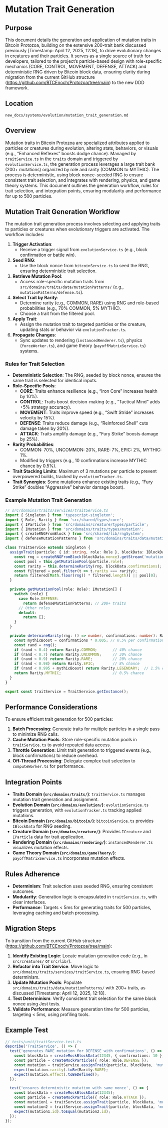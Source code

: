 
# Mutation Trait Generation

## Purpose
This document details the generation and application of mutation traits in Bitcoin Protozoa, building on the extensive 200-trait bank discussed previously [Timestamp: April 12, 2025, 12:18], to drive evolutionary changes in creatures and their particles. It serves as a single source of truth for developers, tailored to the project’s particle-based design with role-specific mechanics (CORE, CONTROL, MOVEMENT, DEFENSE, ATTACK) and deterministic RNG driven by Bitcoin block data, ensuring clarity during migration from the current GitHub structure (https://github.com/BTCEnoch/Protozoa/tree/main) to the new DDD framework.

## Location
`new_docs/systems/evolution/mutation_trait_generation.md`

## Overview
Mutation traits in Bitcoin Protozoa are specialized attributes applied to particles or creatures during evolution, altering stats, behaviors, or visuals (e.g., “Enhanced Reflexes” boosts dodge chance). Managed by `traitService.ts` in the `traits` domain and triggered by `evolutionService.ts`, the generation process leverages a large trait bank (200+ mutations) organized by role and rarity (COMMON to MYTHIC). The process is deterministic, using block nonce-seeded RNG to ensure consistent trait selection, and integrates with rendering, physics, and game theory systems. This document outlines the generation workflow, rules for trait selection, and integration points, ensuring modularity and performance for up to 500 particles.

## Mutation Trait Generation Workflow
The mutation trait generation process involves selecting and applying traits to particles or creatures when evolutionary triggers are activated. The workflow includes:

1. **Trigger Activation**:
   - Receive a trigger signal from `evolutionService.ts` (e.g., block confirmation or battle win).
2. **Seed RNG**:
   - Use the block nonce from `bitcoinService.ts` to seed the RNG, ensuring deterministic trait selection.
3. **Retrieve Mutation Pool**:
   - Access role-specific mutation traits from `src/domains/traits/data/mutationPatterns/` (e.g., `mutationPatterns/defense.ts`).
4. **Select Trait by Rarity**:
   - Determine rarity (e.g., COMMON, RARE) using RNG and role-based probabilities (e.g., 70% COMMON, 5% MYTHIC).
   - Choose a trait from the filtered pool.
5. **Apply Trait**:
   - Assign the mutation trait to targeted particles or the creature, updating stats or behavior via `evolutionTracker.ts`.
6. **Propagate Changes**:
   - Sync updates to rendering (`instancedRenderer.ts`), physics (`forceWorker.ts`), and game theory (`payoffMatrixService.ts`) systems.

### Rules for Trait Selection
- **Deterministic Selection**: The RNG, seeded by block nonce, ensures the same trait is selected for identical inputs.
- **Role-Specific Pools**:
  - **CORE**: Traits enhance resilience (e.g., “Iron Core” increases health by 10%).
  - **CONTROL**: Traits boost decision-making (e.g., “Tactical Mind” adds +5% strategy accuracy).
  - **MOVEMENT**: Traits improve speed (e.g., “Swift Stride” increases velocity by 15%).
  - **DEFENSE**: Traits reduce damage (e.g., “Reinforced Shell” cuts damage taken by 20%).
  - **ATTACK**: Traits amplify damage (e.g., “Fury Strike” boosts damage by 25%).
- **Rarity Probabilities**:
  - COMMON: 70%, UNCOMMON: 20%, RARE: 7%, EPIC: 2%, MYTHIC: 1%.
  - Modified by triggers (e.g., 10 confirmations increase MYTHIC chance by 0.5%).
- **Trait Stacking Limits**: Maximum of 3 mutations per particle to prevent overpowered builds, tracked by `evolutionTracker.ts`.
- **Trait Synergies**: Some mutations enhance existing traits (e.g., “Fury Strike” doubles “Aggressive” behavior damage boost).

### Example Mutation Trait Generation
```typescript
// src/domains/traits/services/traitService.ts
import { Singleton } from 'typescript-singleton';
import { Role, Rarity } from 'src/shared/types/core';
import { IParticle } from 'src/domains/creature/types/particle';
import { IMutation } from 'src/domains/traits/types/mutation';
import { createRNGFromBlock } from 'src/shared/lib/rngSystem';
import { defenseMutationPatterns } from 'src/domains/traits/data/mutationPatterns/defense';

class TraitService extends Singleton {
  assignTrait(particle: { id: string, role: Role }, blockData: IBlockData, type: 'mutation'): IMutation {
    const rng = createRNGFromBlock(blockData.nonce).getStream('mutations');
    const pool = this.getMutationPool(particle.role);
    const rarity = this.determineRarity(rng, blockData.confirmations);
    const filtered = pool.filter(t => t.rarity === rarity);
    return filtered[Math.floor(rng() * filtered.length)] || pool[0];
  }

  private getMutationPool(role: Role): IMutation[] {
    switch (role) {
      case Role.DEFENSE:
        return defenseMutationPatterns; // 200+ traits
      // Other roles
      default:
        return [];
    }
  }

  private determineRarity(rng: () => number, confirmations: number): Rarity {
    const mythicBoost = confirmations * 0.005; // 0.5% per confirmation
    const rand = rng();
    if (rand < 0.4) return Rarity.COMMON;       // 40% chance
    if (rand < 0.7) return Rarity.UNCOMMON;     // 30% chance
    if (rand < 0.9) return Rarity.RARE;         // 20% chance
    if (rand < 0.98) return Rarity.EPIC;        // 8% chance
    if (rand < 0.995 + mythicBoost) return Rarity.LEGENDARY;  // 1.5% chance
    return Rarity.MYTHIC;                       // 0.5% chance
  }
}

export const traitService = TraitService.getInstance();
```

## Performance Considerations
To ensure efficient trait generation for 500 particles:
1. **Batch Processing**: Generate traits for multiple particles in a single pass to minimize RNG calls.
2. **Cache Mutation Pools**: Store role-specific mutation pools in `traitService.ts` to avoid repeated data access.
3. **Throttle Generation**: Limit trait generation to triggered events (e.g., block confirmations) to reduce overhead.
4. **Off-Thread Processing**: Delegate complex trait selection to `computeWorker.ts` for performance.

## Integration Points
- **Traits Domain (`src/domains/traits/`)**: `traitService.ts` manages mutation trait generation and assignment.
- **Evolution Domain (`src/domains/evolution/`)**: `evolutionService.ts` triggers generation, with `evolutionTracker.ts` tracking applied mutations.
- **Bitcoin Domain (`src/domains/bitcoin/`)**: `bitcoinService.ts` provides `IBlockData` for RNG seeding.
- **Creature Domain (`src/domains/creature/`)**: Provides `ICreature` and `IParticle` data for trait application.
- **Rendering Domain (`src/domains/rendering/`)**: `instancedRenderer.ts` visualizes mutation effects.
- **Game Theory Domain (`src/domains/gameTheory/`)**: `payoffMatrixService.ts` incorporates mutation effects.

## Rules Adherence
- **Determinism**: Trait selection uses seeded RNG, ensuring consistent outcomes.
- **Modularity**: Generation logic is encapsulated in `traitService.ts`, with clear interfaces.
- **Performance**: Targets < 5ms for generating traits for 500 particles, leveraging caching and batch processing.

## Migration Steps
To transition from the current GitHub structure (https://github.com/BTCEnoch/Protozoa/tree/main):
1. **Identify Existing Logic**: Locate mutation generation code (e.g., in `src/creatures/` or `src/lib/`).
2. **Refactor into Trait Service**: Move logic to `src/domains/traits/services/traitService.ts`, ensuring RNG-based determinism.
3. **Update Mutation Pools**: Populate `src/domains/traits/data/mutationPatterns/` with 200+ traits, as discussed [Timestamp: April 12, 2025, 12:18].
4. **Test Determinism**: Verify consistent trait selection for the same block nonce using Jest tests.
5. **Validate Performance**: Measure generation time for 500 particles, targeting < 5ms, using profiling tools.

## Example Test
```typescript
// tests/unit/traitService.test.ts
describe('TraitService', () => {
  test('generates RARE mutation for DEFENSE with confirmations', () => {
    const blockData = createMockBlockData(12345, { confirmations: 10 });
    const particle = createMockParticle({ role: Role.DEFENSE });
    const mutation = traitService.assignTrait(particle, blockData, 'mutation');
    expect(mutation.rarity).toBe(Rarity.RARE);
    expect(mutation.effect).toBeDefined();
  });

  test('ensures deterministic mutation with same nonce', () => {
    const blockData = createMockBlockData(12345);
    const particle = createMockParticle({ role: Role.ATTACK });
    const mutation1 = traitService.assignTrait(particle, blockData, 'mutation');
    const mutation2 = traitService.assignTrait(particle, blockData, 'mutation');
    expect(mutation1.id).toEqual(mutation2.id);
  });
});
```

